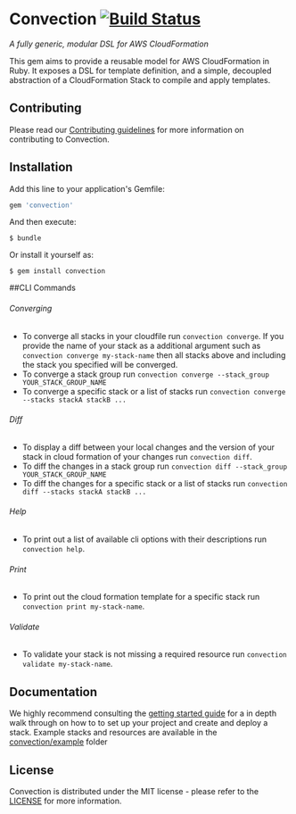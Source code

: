 # Convection [![Build Status](https://api.travis-ci.org/rapid7/convection.svg?branch=master)](https://travis-ci.org/rapid7/convection)
_A fully generic, modular DSL for AWS CloudFormation_

This gem aims to provide a reusable model for AWS CloudFormation in Ruby. It exposes a DSL for template definition, and a simple, decoupled abstraction of a CloudFormation Stack to compile and apply templates.

## Contributing
Please read our [Contributing guidelines](.github/CONTRIBUTING.md) for more information on contributing to Convection.

## Installation
Add this line to your application's Gemfile:

```ruby
gem 'convection'
```

And then execute:

    $ bundle

Or install it yourself as:

    $ gem install convection

##CLI Commands
###### Converging
- To converge all stacks in your cloudfile run `convection converge`. If you provide the name of your stack as a additional argument such as `convection converge my-stack-name` then all stacks above and including the stack you specified will be converged.
- To converge a stack group run `convection converge --stack_group YOUR_STACK_GROUP_NAME`
- To converge a specific stack or a list of stacks run `convection converge --stacks stackA stackB ...`

###### Diff
- To display a diff between your local changes and the version of your stack in cloud formation of your changes run `convection diff`.
- To diff the changes in a stack group run `convection diff --stack_group YOUR_STACK_GROUP_NAME`
- To diff the changes for a specific stack or a list of stacks run `convection diff --stacks stackA stackB ...`

###### Help
- To print out a list of available cli options with their descriptions run `convection help`.

###### Print
- To print out the cloud formation template for a specific stack run `convection print my-stack-name`.

###### Validate
- To validate your stack is not missing a required resource run `convection validate my-stack-name`.

## Documentation
We highly recommend consulting the [getting started guide](./docs/getting-started.md) for a in depth walk through on how to to set up your project and create and deploy a stack. Example stacks and resources are available in the [convection/example](https://github.com/rapid7/convection/tree/master/example) folder

## License
Convection is distributed under the MIT license - please refer to the [LICENSE](LICENSE.md) for more information.

